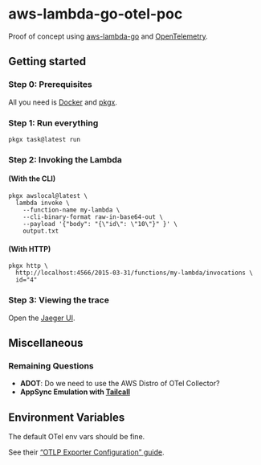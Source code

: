 # aws-lambda-go-otel-poc

Proof of concept using [aws-lambda-go][aws-lambda-go] and [OpenTelemetry][otel].

[aws-lambda-go]: https://github.com/aws/aws-lambda-go
[otel]: https://opentelemetry.io/

## Getting started

### Step 0: Prerequisites

All you need is [Docker][docker] and [pkgx][pkgx].

[docker]: https://www.docker.com/
[pkgx]: https://pkgx.sh/

### Step 1: Run everything

```shell
pkgx task@latest run
```

### Step 2: Invoking the Lambda

#### (With the CLI)

```shell
pkgx awslocal@latest \
  lambda invoke \
    --function-name my-lambda \
    --cli-binary-format raw-in-base64-out \
    --payload '{"body": "{\"id\": \"10\"}" }' \
    output.txt
```

#### (With HTTP)

```shell
pkgx http \
  http://localhost:4566/2015-03-31/functions/my-lambda/invocations \
  id="4"
```

### Step 3: Viewing the trace

Open the [Jaeger UI][jaeger-ui].

[jaeger-ui]: http://localhost:16686

## Miscellaneous

### Remaining Questions

- **ADOT**: Do we need to use the AWS Distro of OTel Collector?
- **AppSync Emulation with [Tailcall](https://tailcall.run/)**

## Environment Variables

The default OTel env vars should be fine.

See their [“OTLP Exporter Configuration” guide][guide].

[guide]: https://opentelemetry.io/docs/languages/sdk-configuration/otlp-exporter/